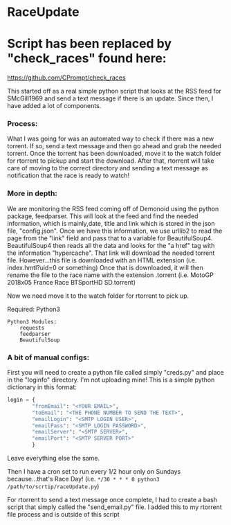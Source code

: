 # RaceUpdate

# Script has been replaced by "check_races" found here:
https://github.com/CPrompt/check_races

This started off as a real simple python script that looks at the RSS feed for SMcGill1969
and send a text message if there is an update.  Since then, I have added  a lot of components.

### Process:
What I was going for was an automated way to check if there was a new torrent.
If so, send a text message and then go ahead and grab the needed torrent.
Once the torrent has been downloaded, move it to the watch folder for rtorrent to pickup and start the download.
After that, rtorrent will take care of moving to the correct directory and sending a text message as notification
that the race is ready to watch!

### More in depth:
We are monitoring the RSS feed coming off of Demonoid using the python package, feedparser.
This will look at the feed and find the needed information, which is mainly,date, title and link which is stored in the json file, "config.json".
Once we have this information, we use urllib2 to read the page from the "link" field and pass that to a variable for BeautifulSoup4.
BeautifulSoup4 then reads all the data and looks for the "a href" tag with the information "hypercache".
That link will download the needed torrent file. However...this file is downloaded with an HTML extension (i.e. index.hmtl?uid=0 or something)
Once that is downloaded, it will then rename the file to the race name with the extension .torrent (i.e. MotoGP 2018x05 France Race BTSportHD SD.torrent)

Now we need move it to the watch folder for rtorrent to pick up.

Required:
	Python3

	Python3 Modules:
		requests
		feedparser
		BeautifulSoup

### A bit of manual configs:
First you will need to create a python file called simply "creds.py" and place in the "loginfo" directory.
I'm not uploading mine!
This is a simple python dictionary in this format:

```python
login = {
        "fromEmail": "<YOUR EMAIL>",
        "toEmail": "<THE PHONE NUMBER TO SEND THE TEXT>",
        "emailLogin": "<SMTP LOGIN USER>",
        "emailPass": "<SMTP LOGIN PASSWORD>",
        "emailServer": "<SMTP SERVER>",
        "emailPort": "<SMTP SERVER PORT>"
        }
```

Leave everything else the same.

Then I have a cron set to run every 1/2 hour only on Sundays because...that's Race Day!
(i.e. ``*/30 * * * 0 python3 /path/to/scrtip/raceUpdate.py``)

For rtorrent to send a text message once complete, I had to create a bash script that simply called the "send_email.py" file.
I added this to my rtorrent file process and is outside of this script

